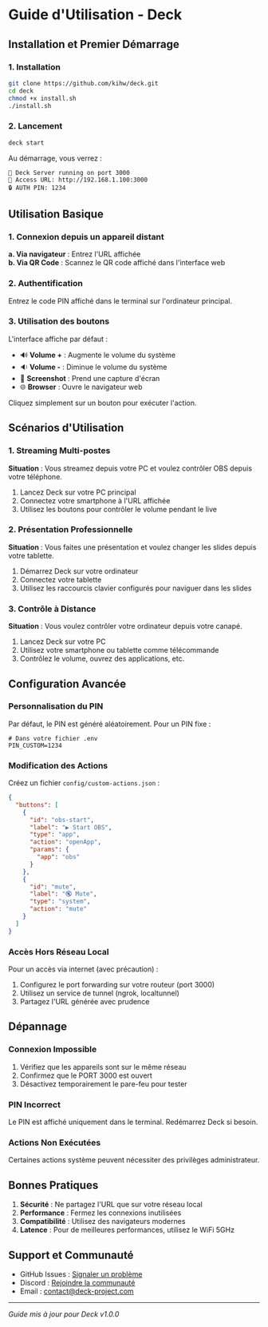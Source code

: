 # Guide d'Utilisation - Deck

## Installation et Premier Démarrage

### 1. Installation
```bash
git clone https://github.com/kihw/deck.git
cd deck
chmod +x install.sh
./install.sh
```

### 2. Lancement
```bash
deck start
```

Au démarrage, vous verrez :
```
🚀 Deck Server running on port 3000
📱 Access URL: http://192.168.1.100:3000
🔒 AUTH PIN: 1234
```

## Utilisation Basique

### 1. Connexion depuis un appareil distant

**a. Via navigateur** : Entrez l'URL affichée  
**b. Via QR Code** : Scannez le QR code affiché dans l'interface web

### 2. Authentification

Entrez le code PIN affiché dans le terminal sur l'ordinateur principal.

### 3. Utilisation des boutons

L'interface affiche par défaut :
- 🔊 **Volume +** : Augmente le volume du système
- 🔉 **Volume -** : Diminue le volume du système
- 📸 **Screenshot** : Prend une capture d'écran
- 🌐 **Browser** : Ouvre le navigateur web

Cliquez simplement sur un bouton pour exécuter l'action.

## Scénarios d'Utilisation

### 1. Streaming Multi-postes

**Situation** : Vous streamez depuis votre PC et voulez contrôler OBS depuis votre téléphone.

1. Lancez Deck sur votre PC principal
2. Connectez votre smartphone à l'URL affichée
3. Utilisez les boutons pour contrôler le volume pendant le live

### 2. Présentation Professionnelle

**Situation** : Vous faites une présentation et voulez changer les slides depuis votre tablette.

1. Démarrez Deck sur votre ordinateur
2. Connectez votre tablette
3. Utilisez les raccourcis clavier configurés pour naviguer dans les slides

### 3. Contrôle à Distance

**Situation** : Vous voulez contrôler votre ordinateur depuis votre canapé.

1. Lancez Deck sur votre PC
2. Utilisez votre smartphone ou tablette comme télécommande
3. Contrôlez le volume, ouvrez des applications, etc.

## Configuration Avancée

### Personnalisation du PIN

Par défaut, le PIN est généré aléatoirement. Pour un PIN fixe :

```env
# Dans votre fichier .env
PIN_CUSTOM=1234
```

### Modification des Actions

Créez un fichier `config/custom-actions.json` :

```json
{
  "buttons": [
    {
      "id": "obs-start",
      "label": "▶️ Start OBS",
      "type": "app",
      "action": "openApp",
      "params": {
        "app": "obs"
      }
    },
    {
      "id": "mute",
      "label": "🔇 Mute",
      "type": "system",
      "action": "mute"
    }
  ]
}
```

### Accès Hors Réseau Local

Pour un accès via internet (avec précaution) :

1. Configurez le port forwarding sur votre routeur (port 3000)
2. Utilisez un service de tunnel (ngrok, localtunnel)
3. Partagez l'URL générée avec prudence

## Dépannage

### Connexion Impossible

1. Vérifiez que les appareils sont sur le même réseau
2. Confirmez que le PORT 3000 est ouvert
3. Désactivez temporairement le pare-feu pour tester

### PIN Incorrect

Le PIN est affiché uniquement dans le terminal. Redémarrez Deck si besoin.

### Actions Non Exécutées

Certaines actions système peuvent nécessiter des privilèges administrateur.

## Bonnes Pratiques

1. **Sécurité** : Ne partagez l'URL que sur votre réseau local
2. **Performance** : Fermez les connexions inutilisées
3. **Compatibilité** : Utilisez des navigateurs modernes
4. **Latence** : Pour de meilleures performances, utilisez le WiFi 5GHz

## Support et Communauté

- GitHub Issues : [Signaler un problème](https://github.com/kihw/deck/issues)
- Discord : [Rejoindre la communauté](https://discord.gg/deck)
- Email : contact@deck-project.com

---

*Guide mis à jour pour Deck v1.0.0*